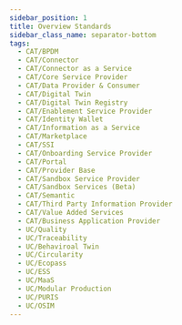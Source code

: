 ```yaml
---
sidebar_position: 1
title: Overview Standards
sidebar_class_name: separator-bottom
tags:
  - CAT/BPDM
  - CAT/Connector
  - CAT/Connector as a Service
  - CAT/Core Service Provider
  - CAT/Data Provider & Consumer
  - CAT/Digital Twin
  - CAT/Digital Twin Registry
  - CAT/Enablement Service Provider
  - CAT/Identity Wallet
  - CAT/Information as a Service
  - CAT/Marketplace
  - CAT/SSI
  - CAT/Onboarding Service Provider
  - CAT/Portal
  - CAT/Provider Base
  - CAT/Sandbox Service Provider
  - CAT/Sandbox Services (Beta)
  - CAT/Semantic
  - CAT/Third Party Information Provider
  - CAT/Value Added Services
  - CAT/Business Application Provider
  - UC/Quality
  - UC/Traceability
  - UC/Behaviroal Twin
  - UC/Circularity
  - UC/Ecopass
  - UC/ESS
  - UC/MaaS
  - UC/Modular Production
  - UC/PURIS
  - UC/OSIM
---
```

